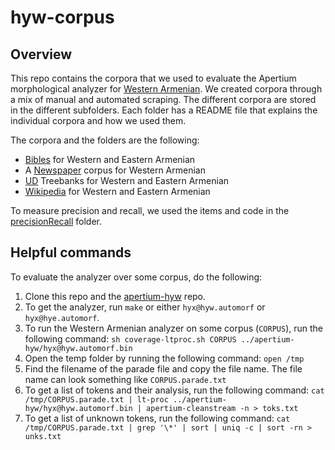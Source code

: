 # hyw-corpus

## Overview
This repo contains the corpora that we used to evaluate the Apertium morphological analyzer for [Western Armenian](https://github.com/apertium/apertium-hyw/). We created corpora through a mix of manual and automated scraping. The different corpora are stored in the different subfolders. Each folder has a README file that explains the individual corpora and how we used them.

The corpora and the folders are the following:

* [Bibles](Bibles/) for Western and Eastern Armenian
* A [Newspaper](Newspaper/) corpus for Western Armenian
* [UD](UD/) Treebanks for Western and Eastern Armenian
* [Wikipedia](Wikipedia/) for Western and Eastern Armenian

To measure precision and recall, we used the items and code in the [precisionRecall](precisionRecall/) folder. 

## Helpful commands

To evaluate the analyzer over some corpus, do the following:

1. Clone this repo and the [apertium-hyw](https://github.com/apertium/apertium-hyw/) repo.
2. To get the analyzer, run `make` or either `hyx@hyw.automorf` or `hyx@hye.automorf`.
3. To run the Western Armenian analyzer on some corpus (`CORPUS`), run the following command:
`sh coverage-ltproc.sh CORPUS ../apertium-hyw/hyx@hyw.automorf.bin`
4. Open the temp folder by running the following command:
	 `open /tmp`
5. Find the filename of the parade file and copy the file name. 
The file name can look something like `CORPUS.parade.txt`
6. To get a list of tokens and their analysis, run the following command:
`cat /tmp/CORPUS.parade.txt | lt-proc ../apertium-hyw/hyx@hyw.automorf.bin | apertium-cleanstream -n > toks.txt`
7. To get a list of unknown tokens, run the following command:
`cat /tmp/CORPUS.parade.txt | grep '\*' | sort | uniq -c | sort -rn > unks.txt`








